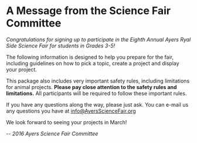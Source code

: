 
# A Message from the Science Fair Committee

*Congratulations for signing up to participate in the Eighth Annual Ayers Ryal Side Science Fair for students in Grades 3-5!*

The following information is designed to help you  prepare for the fair, including guidelines on how to pick a topic, create a project and display your project.  

This package also includes very important safety rules, including  limitations for animal projects.  **Please pay close attention to the safety rules and  limitations.**  All participants will be required to follow these important rules.

If you have any questions along the way, please just ask. You can e-mail us any questions you have at info@AyersScienceFair.org

We look forward to seeing your projects in March!

 -- *2016 Ayers Science Fair Committee*
